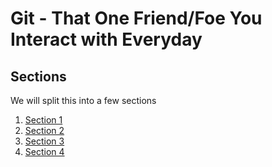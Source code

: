 # Git - That One Friend/Foe You Interact with Everyday

## Sections
We will split this into a few sections
1. [Section 1](./git.md)
2. [Section 2](./git-1.md)
3. [Section 3](./git-2.md)
4. [Section 4](./git-3.md)